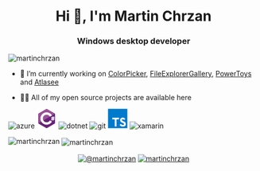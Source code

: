 <h1 align="center">Hi 👋, I'm Martin Chrzan</h1>
<h3 align="center">Windows desktop developer</h3>

<p align="left"> <img src="https://komarev.com/ghpvc/?username=martinchrzan" alt="martinchrzan" /> </p>

- 🔭 I’m currently working on [ColorPicker](https://github.com/martinchrzan/ColorPicker), [FileExplorerGallery](https://github.com/martinchrzan/FileExplorerGallery), [PowerToys](https://github.com/microsoft/PowerToys) and [Atlasee](https://github.com/martinchrzan/Atlasee/)

- 👨‍💻 All of my open source projects are available here

<p align="left"><img src="https://www.vectorlogo.zone/logos/microsoft_azure/microsoft_azure-icon.svg" alt="azure" width="40" height="40"/> <img src="https://raw.githubusercontent.com/devicons/devicon/9c6bfdb9783cdfe1018666ed76adcfd3eab6fad6/icons/csharp/csharp-original.svg" alt="csharp" width="40" height="40"/> <img src="https://neosmart.net/blog/wp-content/uploads/2019/06/dot-NET-Standard-Logo-Square.png" alt="dotnet" width="40" height="40"/> <img src="https://www.vectorlogo.zone/logos/git-scm/git-scm-icon.svg" alt="git" width="40" height="40"/> <img src="https://raw.githubusercontent.com/devicons/devicon/9c6bfdb9783cdfe1018666ed76adcfd3eab6fad6/icons/typescript/typescript-original.svg" alt="typescript" width="40" height="40"/> <img src="https://raw.githubusercontent.com/detain/svg-logos/780f25886640cef088af994181646db2f6b1a3f8/svg/xamarin.svg" alt="xamarin" width="40" height="40"/></p><p><img align="left" src="https://github-readme-stats.vercel.app/api/top-langs/?username=martinchrzan&layout=compact&hide=html" alt="martinchrzan" /></p>

<p>&nbsp;<img align="center" src="https://github-readme-stats.vercel.app/api?username=martinchrzan&show_icons=true" alt="martinchrzan" /></p>

<p align="center">
<a href="https://twitter.com/@martinchrzan" target="blank"><img align="center" src="https://cdn.jsdelivr.net/npm/simple-icons@3.0.1/icons/twitter.svg" alt="@martinchrzan" height="30" width="30" /></a>
<a href="https://www.linkedin.com/in/martin-chrzan-2b999050/" target="blank"><img align="center" src="https://cdn.jsdelivr.net/npm/simple-icons@3.0.1/icons/linkedin.svg" alt="martinchrzan" height="30" width="30" /></a>
</p>
